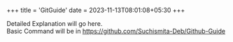 +++
title = 'GitGuide'
date = 2023-11-13T08:01:08+05:30
+++

Detailed Explanation will go here.<br/> Basic Command will be in https://github.com/Suchismita-Deb/Github-Guide